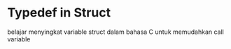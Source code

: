 # Typedef in Struct

belajar menyingkat variable struct dalam bahasa C untuk memudahkan call variable
